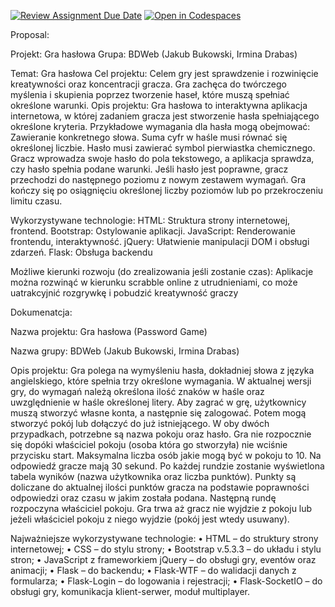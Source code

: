 [![Review Assignment Due Date](https://classroom.github.com/assets/deadline-readme-button-24ddc0f5d75046c5622901739e7c5dd533143b0c8e959d652212380cedb1ea36.svg)](https://classroom.github.com/a/jsTzsySB)
[![Open in Codespaces](https://classroom.github.com/assets/launch-codespace-7f7980b617ed060a017424585567c406b6ee15c891e84e1186181d67ecf80aa0.svg)](https://classroom.github.com/open-in-codespaces?assignment_repo_id=15151784)

Proposal:

Projekt: Gra hasłowa
Grupa: BDWeb (Jakub Bukowski, Irmina Drabas)

Temat: Gra hasłowa
Cel projektu:
Celem gry jest sprawdzenie i rozwinięcie kreatywności oraz koncentracji gracza. Gra zachęca do twórczego myślenia i skupienia poprzez tworzenie haseł, które muszą spełniać określone warunki.
Opis projektu:
Gra hasłowa to interaktywna aplikacja internetowa, w której zadaniem gracza jest stworzenie hasła spełniającego określone kryteria. Przykładowe wymagania dla hasła mogą obejmować:
Zawieranie konkretnego słowa.
Suma cyfr w haśle musi równać się określonej liczbie.
Hasło musi zawierać symbol pierwiastka chemicznego.
Gracz wprowadza swoje hasło do pola tekstowego, a aplikacja sprawdza, czy hasło spełnia podane warunki. Jeśli hasło jest poprawne, gracz przechodzi do następnego poziomu z nowym zestawem wymagań. Gra kończy się po osiągnięciu określonej liczby poziomów lub po przekroczeniu limitu czasu.

Wykorzystywane technologie:
HTML: Struktura strony internetowej, frontend.
Bootstrap: Ostylowanie aplikacji.
JavaScript: Renderowanie frontendu, interaktywność.
jQuery: Ułatwienie manipulacji DOM i obsługi zdarzeń.
Flask: Obsługa backendu

Możliwe kierunki rozwoju (do zrealizowania jeśli zostanie czas):
Aplikacje można rozwinąć w kierunku scrabble online z utrudnieniami, co może uatrakcyjnić rozgrywkę i pobudzić kreatywność graczy

Dokumenatcja:

Nazwa projektu: Gra hasłowa (Password Game)

Nazwa grupy: BDWeb (Jakub Bukowski, Irmina Drabas)

Opis projektu:
Gra polega na wymyśleniu hasła, dokładniej słowa z języka angielskiego, które spełnia trzy określone wymagania. W aktualnej wersji gry, do wymagań należą określona ilość znaków w haśle oraz uwzględnienie w haśle określonej litery.
Aby zagrać w grę, użytkownicy muszą stworzyć własne konta, a następnie się zalogować. Potem mogą stworzyć pokój lub dołączyć do już istniejącego. W oby dwóch przypadkach, potrzebne są nazwa pokoju oraz hasło. 
Gra nie rozpocznie się dopóki właściciel pokoju (osoba która go stworzyła) nie wciśnie przycisku start. Maksymalna liczba osób jakie mogą być w pokoju to 10.
Na odpowiedź gracze mają 30 sekund. Po każdej rundzie zostanie wyświetlona tabela wyników (nazwa użytkownika oraz liczba punktów). Punkty są doliczane do aktualnej ilości punktów gracza na podstawie poprawności odpowiedzi oraz czasu w jakim została podana. Następną rundę rozpoczyna właściciel pokoju.
Gra trwa aż gracz nie wyjdzie z pokoju lub jeżeli właściciel pokoju z niego wyjdzie (pokój jest wtedy usuwany).

Najważniejsze wykorzystywane technologie:
•	HTML – do struktury strony internetowej;
•	CSS – do stylu strony;
•	Bootstrap v.5.3.3 – do układu i stylu stron;
•	JavaScript z frameworkiem jQuery – do obsługi gry, eventów oraz animacji;
•	Flask – do backendu;
•	Flask-WTF – do walidacji danych z formularza;
•	Flask-Login – do logowania i rejestracji;
•	Flask-SocketIO – do obsługi gry, komunikacja klient-serwer, moduł multiplayer.

